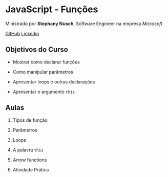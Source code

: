 # JavaScript - Funções

Ministrado por **Stephany Nusch**, Software Engineer na empresa *Microsoft*

[GitHub](https://github.com/stebsnusch)
[Linkedin](https://www.linkedin.com/in/stephanynusch/)


## Objetivos do Curso

* Mostrar como declarar funções

* Como manipular parâmetros

* Apresentar loops e outras declarações

* Apresentar o argumento `this`

## Aulas

1. Tipos de função

2. Parâmetros

3. Loops

4. A palavra `this`

5. Arrow functions

6. Atividade Prática
